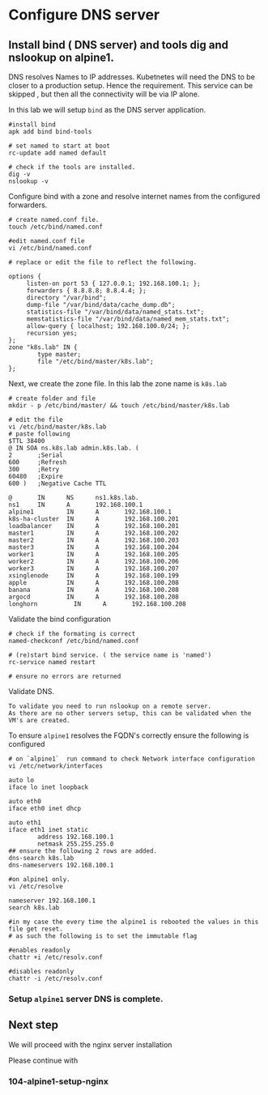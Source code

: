 # Configure DNS server
## Install bind ( DNS server) and tools dig and nslookup on alpine1.
DNS resolves Names to IP addresses. Kubetnetes will need the DNS to be closer to a production setup. Hence the requirement. This service can be skipped , but then all the connectivity will be via IP alone.

In this lab we will setup `bind` as the DNS server application.

```
#install bind
apk add bind bind-tools

# set named to start at boot
rc-update add named default

# check if the tools are installed.
dig -v
nslookup -v
```

Configure bind with a zone and resolve internet names from the configured forwarders.
```
# create named.conf file.
touch /etc/bind/named.conf

#edit named.conf file 
vi /etc/bind/named.conf

# replace or edit the file to reflect the following.

options {
     listen-on port 53 { 127.0.0.1; 192.168.100.1; };
     forwarders { 8.8.8.8; 8.8.4.4; };
     directory "/var/bind";
     dump-file "/var/bind/data/cache_dump.db";
     statistics-file "/var/bind/data/named_stats.txt";
     memstatistics-file "/var/bind/data/named_mem_stats.txt";
     allow-query { localhost; 192.168.100.0/24; };
     recursion yes;
};
zone "k8s.lab" IN {
        type master;
        file "/etc/bind/master/k8s.lab";
};
```
Next, we create the zone file. In this lab the zone name  is `k8s.lab`

```
# create folder and file
mkdir - p /etc/bind/master/ && touch /etc/bind/master/k8s.lab

# edit the file 
vi /etc/bind/master/k8s.lab
# paste following 
$TTL 38400
@ IN SOA ns.k8s.lab admin.k8s.lab. (
2       ;Serial
600     ;Refresh
300     ;Retry
60480   ;Expire
600 )   ;Negative Cache TTL

@       IN      NS      ns1.k8s.lab.
ns1     IN      A       192.168.100.1
alpine1         IN      A       192.168.100.1
k8s-ha-cluster  IN      A       192.168.100.201
loadbalancer    IN      A       192.168.100.201
master1         IN      A       192.168.100.202
master2         IN      A       192.168.100.203
master3         IN      A       192.168.100.204
worker1         IN      A       192.168.100.205
worker2         IN      A       192.168.100.206
worker3         IN      A       192.168.100.207
xsinglenode     IN      A       192.168.100.199
apple           IN      A       192.168.100.208
banana          IN      A       192.168.100.208
argocd          IN      A       192.168.100.208
longhorn          IN      A       192.168.100.208

```

Validate the bind configuration
```
# check if the formating is correct 
named-checkconf /etc/bind/named.conf

# (re)start bind service. ( the service name is 'named') 
rc-service named restart 

# ensure no errors are returned
```

Validate DNS.

```
To validate you need to run nslookup on a remote server. 
As there are no other servers setup, this can be validated when the VM's are created.

```
To ensure `alpine1` resolves the FQDN's correctly ensure the following is configured 

```
# on `alpine1`  run command to check Network interface configuration
vi /etc/network/interfaces

auto lo
iface lo inet loopback

auto eth0
iface eth0 inet dhcp

auto eth1
iface eth1 inet static
        address 192.168.100.1
        netmask 255.255.255.0
## ensure the following 2 rows are added.
dns-search k8s.lab  
dns-nameservers 192.168.100.1 

```

```
#on alpine1 only.
vi /etc/resolve

nameserver 192.168.100.1
search k8s.lab

#in my case the every time the alpine1 is rebooted the values in this file get reset.
# as such the following is to set the immutable flag 

#enables readonly
chattr +i /etc/resolv.conf 

#disables readonly
chattr -i /etc/resolv.conf 

```
### Setup `alpine1` server DNS is complete.


## Next step

We will proceed with the nginx server installation 

Please continue with 
### 104-alpine1-setup-nginx
